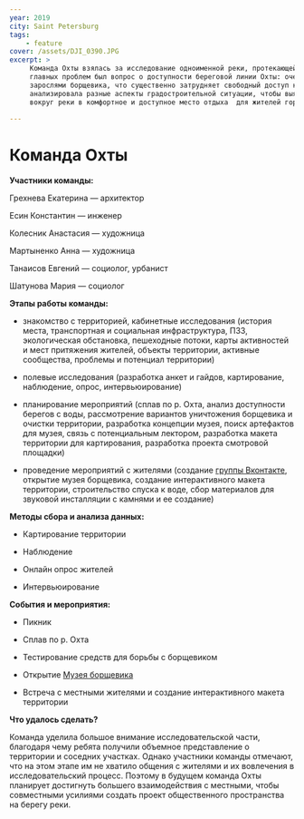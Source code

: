 ```yaml
---
year: 2019
city: Saint Petersburg
tags:
    - feature
cover: /assets/DJI_0390.JPG
excerpt: >
     Команда Охты взялась за исследование одноименной реки, протекающей на северо-востоке Санкт-Петербурга. Одной из 
     главных проблем был вопрос о доступности береговой линии Охты: очертания ее русла скрыты за деревьями, кустами и 
     зарослями борщевика, что существенно затрудняет свободный доступ к воде. В рамках своего исследования команда Охты  
     анализировала разные аспекты градостроительной ситуации, чтобы выяснить, как преобразовать заброшенное пространство 
     вокруг реки в комфортное и доступное место отдыха  для жителей города и близлежащих районов.
     
---
```


# Команда Охты

**Участники команды:**

Грехнева Екатерина — архитектор

Есин Константин — инженер

Колесник Анастасия — художница

Мартыненко Анна —  художница

Танаисов Евгений —  социолог, урбанист

Шатунова Мария — социолог

**Этапы работы команды:**

- знакомство с территорией, кабинетные исследования (история места, транспортная и социальная инфраструктура, ПЗЗ, 
экологическая обстановка, пешеходные потоки, карты активностей и мест притяжения жителей, объекты территории, активные 
сообщества, проблемы и потенциал территории)

- полевые исследования (разработка анкет и гайдов, картирование, наблюдение, опрос, интервьюирование) 

- планирование мероприятий (сплав по р. Охта, анализ доступности берегов с воды, рассмотрение вариантов уничтожения борщевика
и очистки территории, разработка концепции музея, поиск артефактов для музея, связь с потенциальным лектором, разработка макета
территории для картирования, разработка проекта смотровой площадки)

- проведение мероприятий с жителями (создание [группы Вконтакте](https://vk.com/waterfront.ohta), открытие музея борщевика, создание интерактивного макета территории, строительство спуска к воде, сбор материалов для звуковой инсталляции с камнями и ее создание) 

**Методы сбора и анализа данных:**

- Картирование территории

- Наблюдение

- Онлайн опрос жителей

- Интервьюирование


**События и мероприятия:**

- Пикник

- Сплав по р. Охта

- Тестирование средств для борьбы с борщевиком

- Открытие [Музея борщевика](https://vk.com/waterfront.ohta?z=video-152592839_456239038%2F8bbf94ac782df3304a%2Fpl_post_-152592839_388)

- Встреча с местными жителями и создание интерактивного макета территории


**Что удалось сделать?**

Команда уделила большое внимание исследовательской части, благодаря чему ребята получили объемное представление о территории 
и соседних участках. Однако участники команды отмечают, что на этом этапе им не хватило общения с жителями и их вовлечения в 
исследовательский процесс. Поэтому в будущем команда Охты планирует достигнуть большего взаимодействия с местными, чтобы
совместными усилиями создать проект общественного пространства на берегу реки. 
